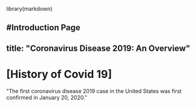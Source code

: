 library(markdown)

#Introduction Page
---
  title: "Coronavirus Disease 2019: An Overview"
---
  # [History of Covid 19]

"The first coronavirus disease 2019 case in the United States was first confirmed in January 20, 2020."
